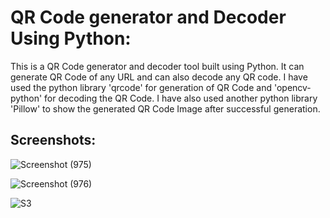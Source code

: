 <h1>QR Code generator and Decoder Using Python:</h1>

This is a QR Code generator and decoder tool built using Python. It can generate QR Code of any URL and can also decode any QR code.
I have used the python library 'qrcode' for generation of QR Code and 'opencv-python' for decoding the QR Code. 
I have also used another python library 'Pillow' to show the generated QR Code Image after successful generation.

<h2>Screenshots:</h2>


![Screenshot (975)](https://coderspacket.com/uploads/user_files/2023-05/qr_App-1683816822-1763.png)


![Screenshot (976)](https://coderspacket.com/uploads/user_files/2023-05/qr_img-1683816905-1763.png)

![S3](https://coderspacket.com/uploads/user_files/2023-05/qr_out-1683816860-1763.png)

